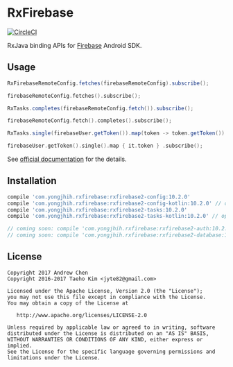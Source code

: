 # RxFirebase
[![CircleCI](https://circleci.com/gh/yongjhih/RxFirebase.svg?style=shield)](https://circleci.com/gh/yongjhih/RxFirebase)

RxJava binding APIs for [Firebase](https://firebase.google.com/) Android SDK.

## Usage

```java
RxFirebaseRemoteConfig.fetches(firebaseRemoteConfig).subscribe();
```

```kt
firebaseRemoteConfig.fetches().subscribe();
```

```java
RxTasks.completes(firebaseRemoteConfig.fetch()).subscribe();
```

```kt
firebaseRemoteConfig.fetch().completes().subscribe();
```

```java
RxTasks.single(firebaseUser.getToken()).map(token -> token.getToken()).subscribe();
```

```kt
firebaseUser.getToken().single().map { it.token } .subscribe();
```

See [official documentation](https://firebase.google.com/docs/) for the details.

## Installation

```gradle
compile 'com.yongjhih.rxfirebase:rxfirebase2-config:10.2.0'
compile 'com.yongjhih.rxfirebase:rxfirebase2-config-kotlin:10.2.0' // optional
compile 'com.yongjhih.rxfirebase:rxfirebase2-tasks:10.2.0'
compile 'com.yongjhih.rxfirebase:rxfirebase2-tasks-kotlin:10.2.0' // optional

// coming soon: compile 'com.yongjhih.rxfirebase:rxfirebase2-auth:10.2.0'
// coming soon: compile 'com.yongjhih.rxfirebase:rxfirebase2-database:10.2.0'
```

## License

```
Copyright 2017 Andrew Chen
Copyright 2016-2017 Taeho Kim <jyte82@gmail.com>

Licensed under the Apache License, Version 2.0 (the "License");
you may not use this file except in compliance with the License.
You may obtain a copy of the License at

   http://www.apache.org/licenses/LICENSE-2.0

Unless required by applicable law or agreed to in writing, software
distributed under the License is distributed on an "AS IS" BASIS,
WITHOUT WARRANTIES OR CONDITIONS OF ANY KIND, either express or implied.
See the License for the specific language governing permissions and
limitations under the License.
```
